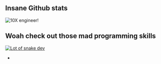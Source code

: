 ## Insane Github stats

![10X engineer!](https://github-readme-stats-grosheths-projects.vercel.app/api?username=grosheth&show_icons=true&theme=dracula&rank_icon=percentile)

## Woah check out those mad programming skills

[![Lot of snake dev](https://github-readme-stats-grosheths-projects.vercel.app/api/top-langs/?username=grosheth&theme=dracula&exclude_repo=nixos-configs,github-readme-stats&hide=Cython&langs_count=11)](https://github.com/grosheth/github-readme-stats)



  <ul>
    <li><a href="{'Python': [74844, 13.692921006460065], 'Nix': [62989, 11.524015302174028], 'HTML': [16027, 2.9321848774856427], 'Go': [16127, 2.950480159681223], 'Lua': [320508, 58.63784305941027], 'JavaScript': [4762, 0.8712213381535303], 'Shell': [50742, 9.283392091681318], 'Dockerfile': [590, 0.10794216495392334]}"
  </ul>

